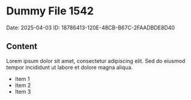 # Dummy File 1542

Date: 2025-04-03
ID: 18786413-120E-48CB-B67C-2FAADBDE8D40

## Content

Lorem ipsum dolor sit amet, consectetur adipiscing elit.
Sed do eiusmod tempor incididunt ut labore et dolore magna aliqua.

* Item 1
* Item 2
* Item 3
